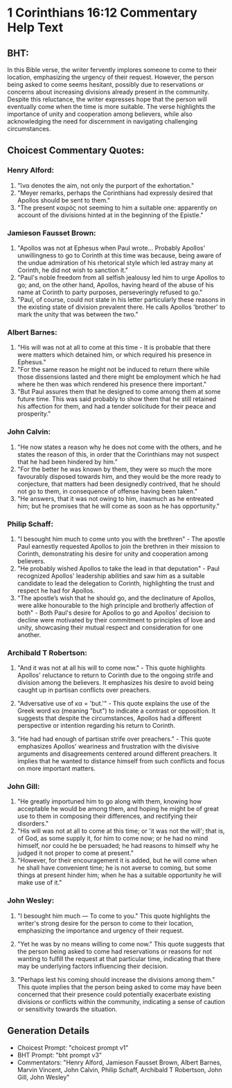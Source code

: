 # 1 Corinthians 16:12 Commentary Help Text

## BHT:
In this Bible verse, the writer fervently implores someone to come to their location, emphasizing the urgency of their request. However, the person being asked to come seems hesitant, possibly due to reservations or concerns about increasing divisions already present in the community. Despite this reluctance, the writer expresses hope that the person will eventually come when the time is more suitable. The verse highlights the importance of unity and cooperation among believers, while also acknowledging the need for discernment in navigating challenging circumstances.

## Choicest Commentary Quotes:
### Henry Alford:
1. "ἵνα denotes the aim, not only the purport of the exhortation."
2. "Meyer remarks, perhaps the Corinthians had expressly desired that Apollos should be sent to them."
3. "The present καιρός not seeming to him a suitable one: apparently on account of the divisions hinted at in the beginning of the Epistle."

### Jamieson Fausset Brown:
1. "Apollos was not at Ephesus when Paul wrote... Probably Apollos' unwillingness to go to Corinth at this time was because, being aware of the undue admiration of his rhetorical style which led astray many at Corinth, he did not wish to sanction it."
2. "Paul's noble freedom from all selfish jealousy led him to urge Apollos to go; and, on the other hand, Apollos, having heard of the abuse of his name at Corinth to party purposes, perseveringly refused to go."
3. "Paul, of course, could not state in his letter particularly these reasons in the existing state of division prevalent there. He calls Apollos 'brother' to mark the unity that was between the two."

### Albert Barnes:
1. "His will was not at all to come at this time - It is probable that there were matters which detained him, or which required his presence in Ephesus."
2. "For the same reason he might not be induced to return there while those dissensions lasted and there might be employment which he had where he then was which rendered his presence there important."
3. "But Paul assures them that he designed to come among them at some future time. This was said probably to show them that he still retained his affection for them, and had a tender solicitude for their peace and prosperity."

### John Calvin:
1. "He now states a reason why he does not come with the others, and he states the reason of this, in order that the Corinthians may not suspect that he had been hindered by him."
2. "For the better he was known by them, they were so much the more favourably disposed towards him, and they would be the more ready to conjecture, that matters had been designedly contrived, that he should not go to them, in consequence of offense having been taken."
3. "He answers, that it was not owing to him, inasmuch as he entreated him; but he promises that he will come as soon as he has opportunity."

### Philip Schaff:
1. "I besought him much to come unto you with the brethren" - The apostle Paul earnestly requested Apollos to join the brethren in their mission to Corinth, demonstrating his desire for unity and cooperation among believers.
2. "He probably wished Apollos to take the lead in that deputation" - Paul recognized Apollos' leadership abilities and saw him as a suitable candidate to lead the delegation to Corinth, highlighting the trust and respect he had for Apollos.
3. "The apostle’s wish that he should go, and the declinature of Apollos, were alike honourable to the high principle and brotherly affection of both" - Both Paul's desire for Apollos to go and Apollos' decision to decline were motivated by their commitment to principles of love and unity, showcasing their mutual respect and consideration for one another.

### Archibald T Robertson:
1. "And it was not at all his will to come now." - This quote highlights Apollos' reluctance to return to Corinth due to the ongoing strife and division among the believers. It emphasizes his desire to avoid being caught up in partisan conflicts over preachers.

2. "Adversative use of κα = 'but.'" - This quote explains the use of the Greek word κα (meaning "but") to indicate a contrast or opposition. It suggests that despite the circumstances, Apollos had a different perspective or intention regarding his return to Corinth.

3. "He had had enough of partisan strife over preachers." - This quote emphasizes Apollos' weariness and frustration with the divisive arguments and disagreements centered around different preachers. It implies that he wanted to distance himself from such conflicts and focus on more important matters.

### John Gill:
1. "He greatly importuned him to go along with them, knowing how acceptable he would be among them, and hoping he might be of great use to them in composing their differences, and rectifying their disorders."
2. "His will was not at all to come at this time; or 'it was not the will'; that is, of God, as some supply it, for him to come now; or he had no mind himself, nor could he be persuaded; he had reasons to himself why he judged it not proper to come at present."
3. "However, for their encouragement it is added, but he will come when he shall have convenient time; he is not averse to coming, but some things at present hinder him; when he has a suitable opportunity he will make use of it."

### John Wesley:
1. "I besought him much — To come to you." This quote highlights the writer's strong desire for the person to come to their location, emphasizing the importance and urgency of their request.

2. "Yet he was by no means willing to come now." This quote suggests that the person being asked to come had reservations or reasons for not wanting to fulfill the request at that particular time, indicating that there may be underlying factors influencing their decision.

3. "Perhaps lest his coming should increase the divisions among them." This quote implies that the person being asked to come may have been concerned that their presence could potentially exacerbate existing divisions or conflicts within the community, indicating a sense of caution or sensitivity towards the situation.


## Generation Details
- Choicest Prompt: "choicest prompt v1"
- BHT Prompt: "bht prompt v3"
- Commentators: "Henry Alford, Jamieson Fausset Brown, Albert Barnes, Marvin Vincent, John Calvin, Philip Schaff, Archibald T Robertson, John Gill, John Wesley"
